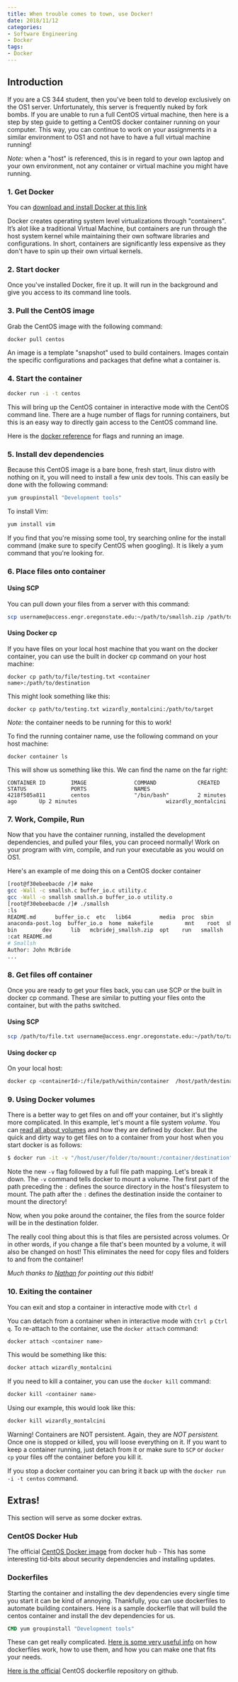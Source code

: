 ```yaml
---
title: When trouble comes to town, use Docker!
date: 2018/11/12
categories:
- Software Engineering
- Docker
tags:
- Docker
---
```


## Introduction

If you are a CS 344 student, then you've been told to develop exclusively on the OS1 server. Unfortunately, this server is frequently nuked by fork bombs. If you are unable to run a full CentOS virtual machine, then here is a step by step guide to getting a CentOS docker container running on your computer. This way, you can continue to work on your assignments in a similar environment to OS1 and not have to have a full virtual machine running!

_*Note:*_ when a "host" is referenced, this is in regard to your own laptop and your own environment, not any container or virtual machine you might have running. 

### 1. Get Docker

You can [download and install Docker at this link](https://www.docker.com/get-started)

Docker creates operating system level virtualizations through "containers". It’s alot like a traditional Virtual Machine, but containers are run through the host system kernel while maintaining their own software libraries and configurations. In short, containers are significantly less expensive as they don't have to spin up their own virtual kernels. 

### 2. Start docker

Once you've installed Docker, fire it up. It will run in the background and give you access to its command line tools. 

### 3. Pull the CentOS image

Grab the CentOS image with the following command: 
```bash
docker pull centos
```
An image is a template "snapshot" used to build containers. Images contain the specific configurations and packages that define what a container is. 

### 4. Start the container
```bash
docker run -i -t centos
```
This will bring up the CentOS container in interactive mode with the CentOS command line. There are a huge number of flags for running containers, but this is an easy way to directly gain access to the CentOS command line.

Here is the [docker reference](https://docs.docker.com/engine/reference/run/) for flags and running an image. 

### 5. Install dev dependencies

Because this CentOS image is a bare bone, fresh start, linux distro with nothing on it, you will need to install a few unix dev tools. This can easily be done with the following command:
```bash
yum groupinstall "Development tools"
```

To install Vim:
```bash
yum install vim
```
If you find that you're missing some tool, try searching online for the install command (make sure to specify CentOS when googling). It is likely a yum command that you're looking for. 

### 6. Place files onto container

#### Using SCP
You can pull down your files from a server with this command:

```bash
scp username@access.engr.oregonstate.edu:~/path/to/smallsh.zip /path/to/destination
```

#### Using Docker cp

If you have files on your local host machine that you want on the docker container, you can use the built in docker cp command on your host machine:

```
docker cp path/to/file/testing.txt <container name>:/path/to/destination
```

This might look something like this:
```
docker cp path/to/testing.txt wizardly_montalcini:/path/to/target
```

_Note:_ the container needs to be running for this to work!

To find the running container name, use the following command on your host machine:
```
docker container ls
```

This will show us something like this. We can find the name on the far right:
```
CONTAINER ID        IMAGE               COMMAND             CREATED             STATUS              PORTS               NAMES
4218f505a811        centos              "/bin/bash"         2 minutes ago       Up 2 minutes                            wizardly_montalcini
```

### 7. Work, Compile, Run

Now that you have the container running, installed the development dependencies, and pulled your files, you can proceed normally! Work on your program with vim, compile, and run your executable as you would on OS1.

Here's an example of me doing this on a CentOS docker container
```bash
[root@f30ebeebacde /]# make
gcc -Wall -c smallsh.c buffer_io.c utility.c
gcc -Wall -o smallsh smallsh.o buffer_io.o utility.o
[root@f30ebeebacde /]# ./smallsh
:ls
README.md      buffer_io.c  etc   lib64         media  proc  sbin       smallsh.c  srv  usr        var
anaconda-post.log  buffer_io.o  home  makefile          mnt    root  shelltest  smallsh.h  sys  utility.c
bin        dev      lib   mcbridej_smallsh.zip  opt    run   smallsh    smallsh.o  tmp  utility.o
:cat README.md
# Smallsh
Author: John McBride
...
```

### 8. Get files off container
Once you are ready to get your files back, you can use SCP or the built in docker cp command. These are similar to putting your files onto the container, but with the paths switched.

#### Using SCP
```bash
scp /path/to/file.txt username@access.engr.oregonstate.edu:~/path/to/target
```

#### Using docker cp 
On your local host:
```bash
docker cp <containerId>:/file/path/within/container  /host/path/destination
```

### 9. Using Docker volumes
There is a better way to get files 
on and off your container, 
but it's slightly more complicated.
In this example, 
let's mount a file system _volume_. 
You can [read all about volumes](https://docs.docker.com/storage/volumes/)
and how they are defined by docker.
But the quick and dirty way to 
get files on to a container
from your host
when you start docker
is as follows:

```bash
$ docker run -it -v "/host/user/folder/to/mount:/container/destination" centos 
```

Note the new `-v` flag
followed by a full file path mapping.
Let's break it down.
The `-v` command tells docker to mount a volume.
The first part of the path preceding the `:`
defines the source directory in the host's filesystem to mount.
The path after the `:` defines the
destination inside the container to mount the directory!

Now, when you poke around the container,
the files from the source folder
will be in the destination folder.

The really cool thing about this
is that files are persisted
across volumes.
Or in other words, 
if you change a file that's been mounted
by a volume,
it will also be changed on host!
This eliminates the need for copy files and folders
to and from the container!

_Much thanks to [Nathan](https://github.com/nathanperkins) for pointing out this tidbit!_ 

### 10. Exiting the container 

You can exit and stop a container in interactive mode with `Ctrl d`

You can detach from a container when in interactive mode with `Ctrl p` `Ctrl q`. To re-attach to the container, use the `docker attach` command:

```bash
docker attach <container name>
```

This would be something like this:
```bash
docker attach wizardly_montalcini
```

If you need to kill a container, you can use the `docker kill` command:
```bash
docker kill <container name>
```

Using our example, this would look like this:
```bash
docker kill wizardly_montalcini
```
Warning! Containers are NOT persistent. Again, they are _*NOT persistent.*_ Once one is stopped or killed, you will loose everything on it. If you want to keep a container running, just detach from it or make sure to `SCP` or `docker cp` your files off the container before you kill it.

If you stop a docker container you can bring it back up with the `docker run -i -t centos` command. 

## Extras!
This section will serve as some docker extras.

### CentOS Docker Hub 
The official [CentOS Docker image](https://hub.docker.com/_/centos/) from docker hub - This has some interesting tid-bits about security dependencies and installing updates. 

### Dockerfiles
Starting the container and installing the dev dependencies every single time you start it can be kind of annoying. Thankfully, you can use dockerfiles to automate building containers. Here is a sample dockerfile that will build the centos container and install the dev dependencies for us.

```dockerfile
CMD yum groupinstall "Development tools"
```

These can get really complicated. [Here is some very useful info](https://www.digitalocean.com/community/tutorials/docker-explained-using-dockerfiles-to-automate-building-of-images) on how dockerfiles work, how to use them, and how you can make one that fits your needs.

[Here is the official](https://github.com/CentOS/CentOS-Dockerfiles) CentOS dockerfile repository on github.



